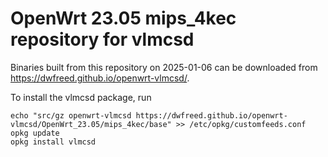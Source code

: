 OpenWrt 23.05 mips_4kec repository for vlmcsd
========

Binaries built from this repository on 2025-01-06 can be downloaded from <https://dwfreed.github.io/openwrt-vlmcsd/>.

To install the vlmcsd package, run

```
echo "src/gz openwrt-vlmcsd https://dwfreed.github.io/openwrt-vlmcsd/OpenWrt_23.05/mips_4kec/base" >> /etc/opkg/customfeeds.conf
opkg update
opkg install vlmcsd
```
